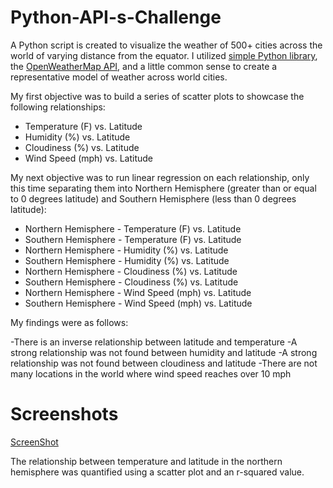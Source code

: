 # Python-API-s-Challenge

A Python script is created to visualize the weather of 500+ cities across the world of varying distance from the equator. I utilized [simple Python library](https://pypi.python.org/pypi/citipy), the [OpenWeatherMap API](https://openweathermap.org/api), and a little common sense to create a representative model of weather across world cities.

My first objective was to build a series of scatter plots to showcase the following relationships:

* Temperature (F) vs. Latitude
* Humidity (%) vs. Latitude
* Cloudiness (%) vs. Latitude
* Wind Speed (mph) vs. Latitude


My next objective was to run linear regression on each relationship, only this time separating them into Northern Hemisphere (greater than or equal to 0 degrees latitude) and Southern Hemisphere (less than 0 degrees latitude):

* Northern Hemisphere - Temperature (F) vs. Latitude
* Southern Hemisphere - Temperature (F) vs. Latitude
* Northern Hemisphere - Humidity (%) vs. Latitude
* Southern Hemisphere - Humidity (%) vs. Latitude
* Northern Hemisphere - Cloudiness (%) vs. Latitude
* Southern Hemisphere - Cloudiness (%) vs. Latitude
* Northern Hemisphere - Wind Speed (mph) vs. Latitude
* Southern Hemisphere - Wind Speed (mph) vs. Latitude

My findings were as follows:

-There is an inverse relationship between latitude and temperature
-A strong relationship was not found between humidity and latitude
-A strong relationship was not found between cloudiness and latitude
-There are not many locations in the world where wind speed reaches over 10 mph

# Screenshots

[ScreenShot](N_Temp_Latitude.png)

The relationship between temperature and latitude in the northern hemisphere was quantified using a scatter plot and an r-squared value.

